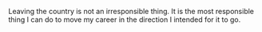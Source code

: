 Leaving the country is not an irresponsible thing. It is the most responsible thing I can do to move my career in the direction I intended for it to go.
